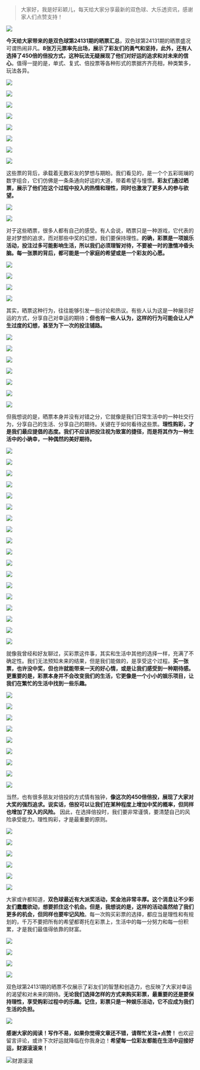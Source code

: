 > 大家好，我是好彩颖儿，每天给大家分享最新的双色球、大乐透资讯，感谢家人们点赞支持！

![](https://cdn.jsdelivr.net/gh/wangwenjie1314/PicCDN/2024-7-11/1720660897499-image.png)


**今天给大家带来的是双色球第24131期的晒票汇总**，双色球第24131期的晒票盛况可谓热闹非凡。**8张万元票率先出场，展示了彩友们的勇气和坚持，此外，还有人选择了450倍的倍投方式，这种玩法无疑展现了他们对好运的追求和对未来的信心**。值得一提的是，单式、复式、倍投票等各种形式的票据齐齐亮相，种类繁多，玩法各异。

![](https://cdn.jsdelivr.net/gh/wangwenjie1314/PicCDN/2024-11-14/1731554326920-image.png)


![](https://cdn.jsdelivr.net/gh/wangwenjie1314/PicCDN/2024-11-14/1731563458636-image.png)


![](https://cdn.jsdelivr.net/gh/wangwenjie1314/PicCDN/2024-11-14/1731572700625-image.png)


![](https://cdn.jsdelivr.net/gh/wangwenjie1314/PicCDN/2024-11-14/1731563659818-image.png)

![](https://cdn.jsdelivr.net/gh/wangwenjie1314/PicCDN/2024-11-14/1731563652065-image.png)

![](https://cdn.jsdelivr.net/gh/wangwenjie1314/PicCDN/2024-11-14/1731563667545-image.png)


![](https://cdn.jsdelivr.net/gh/wangwenjie1314/PicCDN/2024-11-14/1731572791326-image.png)


![](https://cdn.jsdelivr.net/gh/wangwenjie1314/PicCDN/2024-11-14/1731572845771-image.png)


这些票的背后，承载着无数彩友的梦想与期盼。我们看见的，是一个个五彩斑斓的数字组合，它们仿佛是一条条通向好运的大道，带着希望与憧憬。**彩友们通过晒票，展示了他们在这个过程中投入的热情和理性，同时也激发了更多人的参与欲望。**


![](https://cdn.jsdelivr.net/gh/wangwenjie1314/PicCDN/2024-11-14/1731573152918-image.png)


![](https://cdn.jsdelivr.net/gh/wangwenjie1314/PicCDN/2024-11-14/1731572935795-image.png)


对于这些晒票，很多人都有自己的感受。有人会说，晒票只是一种游戏，它代表的是对梦想的追求，而对那些中奖的幻想，我们要保持理性。**的确，彩票是一项娱乐活动，投注过多可能影响生活，所以我们必须理智对待，不要被一时的激情冲昏头脑。每一张票的背后，都可能是一个家庭的希望或是一个彩友的心愿。**


![](https://cdn.jsdelivr.net/gh/wangwenjie1314/PicCDN/2024-11-14/1731563702079-image.png)

![](https://cdn.jsdelivr.net/gh/wangwenjie1314/PicCDN/2024-11-14/1731563696091-image.png)

![](https://cdn.jsdelivr.net/gh/wangwenjie1314/PicCDN/2024-11-14/1731563688003-image.png)

![](https://cdn.jsdelivr.net/gh/wangwenjie1314/PicCDN/2024-11-14/1731563676794-image.png)


其实，晒票这种行为，往往能够引发一些讨论和热议。有些人认为这是一种展示好运的方式，分享自己对幸运的期待；**但也有一些人认为，这样的行为可能会让人产生过度的幻想，甚至为下一次的投注铺路。**


![](https://cdn.jsdelivr.net/gh/wangwenjie1314/PicCDN/2024-11-14/1731563740270-image.png)

![](https://cdn.jsdelivr.net/gh/wangwenjie1314/PicCDN/2024-11-14/1731563734082-image.png)

![](https://cdn.jsdelivr.net/gh/wangwenjie1314/PicCDN/2024-11-14/1731563728045-image.png)

![](https://cdn.jsdelivr.net/gh/wangwenjie1314/PicCDN/2024-11-14/1731563720137-image.png)

![](https://cdn.jsdelivr.net/gh/wangwenjie1314/PicCDN/2024-11-14/1731563712350-image.png)

![](https://cdn.jsdelivr.net/gh/wangwenjie1314/PicCDN/2024-11-14/1731563762593-image.png)

![](https://cdn.jsdelivr.net/gh/wangwenjie1314/PicCDN/2024-11-14/1731563756256-image.png)


但我想说的是，晒票本身并没有对错之分，它就像是我们日常生活中的一种社交行为，分享自己的生活、分享自己的期待。关键在于如何看待这些票。**理性购彩，才是我们最应提倡的态度。我们不应该把投注视为致富的捷径，而是将其作为一种生活中的小确幸，一种偶然的美好期待。**



![](https://cdn.jsdelivr.net/gh/wangwenjie1314/PicCDN/2024-11-14/1731563749247-image.png)


![](https://cdn.jsdelivr.net/gh/wangwenjie1314/PicCDN/2024-11-14/1731563798329-image.png)

![](https://cdn.jsdelivr.net/gh/wangwenjie1314/PicCDN/2024-11-14/1731563790931-image.png)


![](https://cdn.jsdelivr.net/gh/wangwenjie1314/PicCDN/2024-11-14/1731563838087-image.png)

![](https://cdn.jsdelivr.net/gh/wangwenjie1314/PicCDN/2024-11-14/1731563832842-image.png)

![](https://cdn.jsdelivr.net/gh/wangwenjie1314/PicCDN/2024-11-14/1731563827244-image.png)

![](https://cdn.jsdelivr.net/gh/wangwenjie1314/PicCDN/2024-11-14/1731563822185-image.png)

![](https://cdn.jsdelivr.net/gh/wangwenjie1314/PicCDN/2024-11-14/1731563816511-image.png)

![](https://cdn.jsdelivr.net/gh/wangwenjie1314/PicCDN/2024-11-14/1731563805652-image.png)


![](https://cdn.jsdelivr.net/gh/wangwenjie1314/PicCDN/2024-11-14/1731563781271-image.png)


![](https://cdn.jsdelivr.net/gh/wangwenjie1314/PicCDN/2024-11-14/1731563852093-image.png)


![](https://cdn.jsdelivr.net/gh/wangwenjie1314/PicCDN/2024-11-14/1731563871657-image.png)

![](https://cdn.jsdelivr.net/gh/wangwenjie1314/PicCDN/2024-11-14/1731563866170-image.png)

![](https://cdn.jsdelivr.net/gh/wangwenjie1314/PicCDN/2024-11-14/1731563859370-image.png)


![](https://cdn.jsdelivr.net/gh/wangwenjie1314/PicCDN/2024-11-14/1731563885261-image.png)

![](https://cdn.jsdelivr.net/gh/wangwenjie1314/PicCDN/2024-11-14/1731563879468-image.png)

![](https://cdn.jsdelivr.net/gh/wangwenjie1314/PicCDN/2024-11-14/1731563895553-image.png)

![](https://cdn.jsdelivr.net/gh/wangwenjie1314/PicCDN/2024-11-14/1731563774174-image.png)


就像我曾经和好友聊过，买彩票这件事，其实和生活中其他的选择一样，充满了不确定性。我们无法预知未来的结果，但是我们能做的，是享受这个过程。**买一张票，也许没中奖，但也许就能带来一天的好心情，或是让我们感受到一种期待感。更重要的是，彩票本身并不会改变我们的生活，它更像是一个小小的娱乐项目，让我们在繁忙的生活中找到一些乐趣。**


![](https://cdn.jsdelivr.net/gh/wangwenjie1314/PicCDN/2024-11-14/1731563903709-image.png)


![](https://cdn.jsdelivr.net/gh/wangwenjie1314/PicCDN/2024-11-14/1731563916511-image.png)

![](https://cdn.jsdelivr.net/gh/wangwenjie1314/PicCDN/2024-11-14/1731563910493-image.png)


![](https://cdn.jsdelivr.net/gh/wangwenjie1314/PicCDN/2024-11-14/1731563932097-image.png)


![](https://cdn.jsdelivr.net/gh/wangwenjie1314/PicCDN/2024-11-14/1731563950823-image.png)

![](https://cdn.jsdelivr.net/gh/wangwenjie1314/PicCDN/2024-11-14/1731563943027-image.png)


![](https://cdn.jsdelivr.net/gh/wangwenjie1314/PicCDN/2024-11-14/1731563960743-image.png)


![](https://cdn.jsdelivr.net/gh/wangwenjie1314/PicCDN/2024-11-14/1731563980636-image.png)

![](https://cdn.jsdelivr.net/gh/wangwenjie1314/PicCDN/2024-11-14/1731563970942-image.png)


当然，也有很多朋友对倍投的方式情有独钟，**像这次的450倍倍投，展现了大家对大奖的强烈追求。说实话，倍投可以让我们在某种程度上增加中奖的概率，但同样也增加了投入的风险。** 因此，在选择倍投时，我们要非常谨慎，要清楚自己的风险承受能力。理性购彩，才是最重要的原则。

![](https://cdn.jsdelivr.net/gh/wangwenjie1314/PicCDN/2024-11-14/1731546976946-image.png)

![](https://cdn.jsdelivr.net/gh/wangwenjie1314/PicCDN/2024-11-14/1731546957975-image.png)



![](https://cdn.jsdelivr.net/gh/wangwenjie1314/PicCDN/2024-11-14/1731546996573-image.png)

![](https://cdn.jsdelivr.net/gh/wangwenjie1314/PicCDN/2024-11-14/1731547024338-image.png)

![](https://cdn.jsdelivr.net/gh/wangwenjie1314/PicCDN/2024-11-14/1731547032057-image.png)

![](https://cdn.jsdelivr.net/gh/wangwenjie1314/PicCDN/2024-11-14/1731572621187-image.png)

大家或许都知道，**双色球最近有大派奖活动，奖金池非常丰厚。这个消息让不少彩友们蠢蠢欲动，想要抓住这个机会。但是，我想说的是，这样的活动虽然给了我们更多的机会，但同样也要牢记风险**。每一次购买彩票的选择，都应当是理性和有规划的，千万不要把所有的希望都寄托在彩票上，生活中的每一分努力和每一份积累，才是我们最值得依靠的财富。


![](https://cdn.jsdelivr.net/gh/wangwenjie1314/PicCDN/2024-11-14/1731572631765-image.png)


![](https://cdn.jsdelivr.net/gh/wangwenjie1314/PicCDN/2024-11-14/1731547069546-image.png)

![](https://cdn.jsdelivr.net/gh/wangwenjie1314/PicCDN/2024-11-14/1731573832176-image.png)

![](https://cdn.jsdelivr.net/gh/wangwenjie1314/PicCDN/2024-11-14/1731573822892-image.png)


双色球第24131期的晒票不仅展示了彩友们的智慧和创造力，也反映了大家对幸运的渴望和对未来的期待。**无论我们选择怎样的方式来购买彩票，最重要的还是要保持理性，享受购彩过程中的乐趣。记住，彩票只是一种娱乐活动，它不应成为我们生活的负担。**

![](https://cdn.jsdelivr.net/gh/wangwenjie1314/PicCDN/2024-11-14/1731563323466-image.png)


**感谢大家的阅读！写作不易，如果你觉得文章还不错，请帮忙关注+点赞！** 也欢迎留言评论，或许下次好运就降临在你我身边！**希望每一位彩友都能在生活中迎接好运，财源滚滚来！**


![财源滚滚](https://cdn.jsdelivr.net/gh/wangwenjie1314/PicCDN/2024-11-14/1731573915056-image.png)
